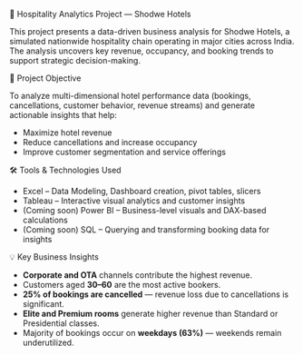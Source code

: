 🏨 Hospitality Analytics Project — Shodwe Hotels

This project presents a data-driven business analysis for Shodwe Hotels, a simulated nationwide hospitality chain operating in major cities across India. The analysis uncovers key revenue, occupancy, and booking trends to support strategic decision-making.

📌 Project Objective

To analyze multi-dimensional hotel performance data (bookings, cancellations, customer behavior, revenue streams) and generate actionable insights that help:

- Maximize hotel revenue
- Reduce cancellations and increase occupancy
- Improve customer segmentation and service offerings

🛠 Tools & Technologies Used

- Excel – Data Modeling, Dashboard creation, pivot tables, slicers
- Tableau – Interactive visual analytics and customer insights
- (Coming soon) Power BI – Business-level visuals and DAX-based calculations
- (Coming soon) SQL – Querying and transforming booking data for insights

💡 Key Business Insights

- **Corporate and OTA** channels contribute the highest revenue.
- Customers aged **30–60** are the most active bookers.
- **25% of bookings are cancelled** — revenue loss due to cancellations is significant.
- **Elite and Premium rooms** generate higher revenue than Standard or Presidential classes.
- Majority of bookings occur on **weekdays (63%)** — weekends remain underutilized.
